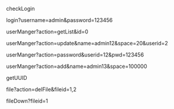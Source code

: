 checkLogin

login?username=admin&password=123456

userManger?action=getList&id=0

userManger?action=update&name=admin12&space=20&userid=2

userManger?action=password&userid=12&pwd=123456

userManger?action=add&name=admin13&space=100000

getUUID

file?action=delFile&fileid=1,2

fileDown?fileid=1
